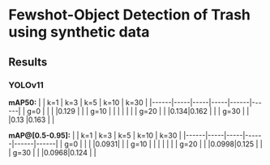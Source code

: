 # Fewshot-Object Detection of Trash using synthetic data

## Results

### YOLOv11

**mAP50:**
|      | k=1 | k=3 | k=5 | k=10 | k=30 |
|------|-----|-----|-----|------|------|
| g=0  |     |     |     |0.129 |      |
| g=10 |     |     |     |      |      |
| g=20 |     |     |0.134|0.162 |      |
| g=30 |     |     |0.13 |0.163 |      |


**mAP@[0.5-0.95]:**
|      | k=1 | k=3 | k=5  | k=10 | k=30 |
|------|-----|-----|------|------|------|
| g=0  |     |     |      |0.0931|      |
| g=10 |     |     |      |      |      |
| g=20 |     |     |0.0998|0.125 |      |
| g=30 |     |     |0.0968|0.124 |      |